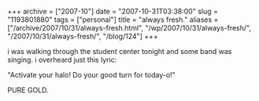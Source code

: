 +++
archive = ["2007-10"]
date = "2007-10-31T03:38:00"
slug = "1193801880"
tags = ["personal"]
title = "always fresh."
aliases = ["/archive/2007/10/31/always-fresh.html", "/wp/2007/10/31/always-fresh/", "/2007/10/31/always-fresh/", "/blog/124"]
+++

i was walking through the student center tonight and some band was
singing. i overheard just this lyric:

"Activate your halo! Do your good turn for today-o!"

PURE GOLD.


